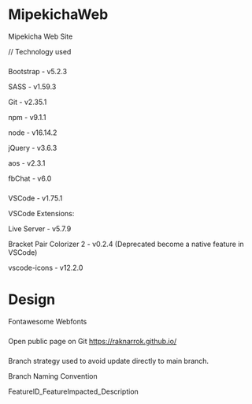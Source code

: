 # MipekichaWeb

Mipekicha Web Site

// Technology used
###

Bootstrap - v5.2.3

SASS - v1.59.3

Git - v2.35.1

npm - v9.1.1

node - v16.14.2

jQuery - v3.6.3

aos - v2.3.1

fbChat - v6.0

###
VSCode - v1.75.1

VSCode Extensions:

Live Server - v5.7.9

Bracket Pair Colorizer 2 - v0.2.4 (Deprecated become a native feature in VSCode)

vscode-icons - v12.2.0

# Design
Fontawesome
Webfonts

###
Open public page on Git https://raknarrok.github.io/

###
Branch strategy used to avoid update directly to main branch.

Branch Naming Convention

FeatureID_FeatureImpacted_Description
